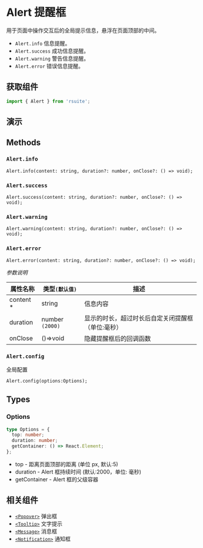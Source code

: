 # Alert 提醒框

用于页面中操作交互后的全局提示信息，悬浮在页面顶部的中间。

* `Alert.info` 信息提醒。
* `Alert.success` 成功信息提醒。
* `Alert.warning` 警告信息提醒。
* `Alert.error` 错误信息提醒。

## 获取组件

```js
import { Alert } from 'rsuite';
```

## 演示

<!--{demo}-->

## Methods

### `Alert.info`

```
Alert.info(content: string, duration?: number, onClose?: () => void);
```

### `Alert.success`

```
Alert.success(content: string, duration?: number, onClose?: () => void);
```

### `Alert.warning`

```
Alert.warning(content: string, duration?: number, onClose?: () => void);
```

### `Alert.error`

```
Alert.error(content: string, duration?: number, onClose?: () => void);
```

_参数说明_

| 属性名称   | 类型`(默认值)`  | 描述                                              |
| ---------- | --------------- | ------------------------------------------------- |
| content \* | string          | 信息内容                                          |
| duration   | number `(2000)` | 显示的时长，超过时长后自定关闭提醒框（单位:毫秒） |
| onClose    | ()=>void        | 隐藏提醒框后的回调函数                            |

### `Alert.config`

全局配置

```
Alert.config(options:Options);
```

## Types

### Options

```typescript
type Options = {
  top: number;
  duration: number;
  getContainer: () => React.Element;
};
```

* top - 距离页面顶部的距离 (单位 px, 默认:5)
* duration - Alert 框持续时间 (默认:2000，单位: 毫秒)
* getContainer - Alert 框的父级容器

## 相关组件

* [`<Popover>`](./popover) 弹出框
* [`<Tooltip>`](./tooltip) 文字提示
* [`<Message>`](./message) 消息框
* [`<Notification>`](./notification) 通知框

